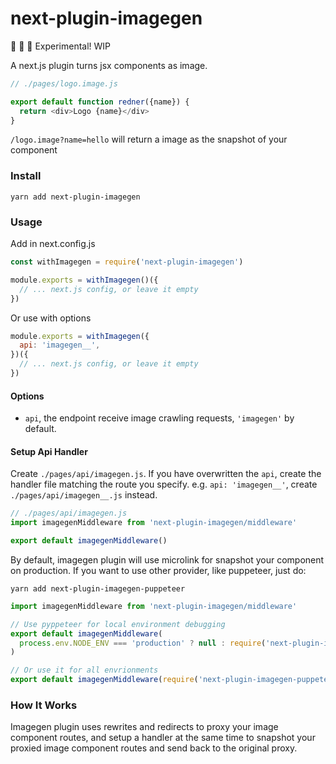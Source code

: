 # next-plugin-imagegen

🚧 🚧 🚧 
Experimental! WIP

A next.js plugin turns jsx components as image.

```js
// ./pages/logo.image.js

export default function redner({name}) {
  return <div>Logo {name}</div>
}
```

`/logo.image?name=hello` will return a image as the snapshot of your component

### Install

```
yarn add next-plugin-imagegen
```
### Usage

Add in next.config.js

```js
const withImagegen = require('next-plugin-imagegen')

module.exports = withImagegen()({
  // ... next.js config, or leave it empty
})
```

Or use with options
```js
module.exports = withImagegen({
  api: 'imagegen__',
})({
  // ... next.js config, or leave it empty
})
``` 

#### Options

* `api`, the endpoint receive image crawling requests, `'imagegen'` by default.

#### Setup Api Handler

Create `./pages/api/imagegen.js`. If you have overwritten the `api`, create the handler file matching the route you specify. 
e.g. `api: 'imagegen__'`, create `./pages/api/imagegen__.js` instead.

```js
// ./pages/api/imagegen.js
import imagegenMiddleware from 'next-plugin-imagegen/middleware'

export default imagegenMiddleware()
```

By default, imagegen plugin will use microlink for snapshot your component on production. If you want to use other provider, like puppeteer, just do:


```
yarn add next-plugin-imagegen-puppeteer
```

```js
import imagegenMiddleware from 'next-plugin-imagegen/middleware'

// Use pyppeteer for local environment debugging
export default imagegenMiddleware(
  process.env.NODE_ENV === 'production' ? null : require('next-plugin-imagegen-puppeteer')
)

// Or use it for all envrionments
export default imagegenMiddleware(require('next-plugin-imagegen-puppeteer'))
```

### How It Works

Imagegen plugin uses rewrites and redirects to proxy your image component routes, and setup a handler at the same time to snapshot your proxied image component routes and send back to the original proxy.
